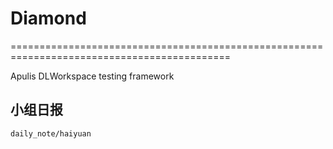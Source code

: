 # Diamond
============================================================================================

Apulis DLWorkspace testing framework


小组日报
---------------------------------------------------------------------------------------------

```daily_note/haiyuan ```